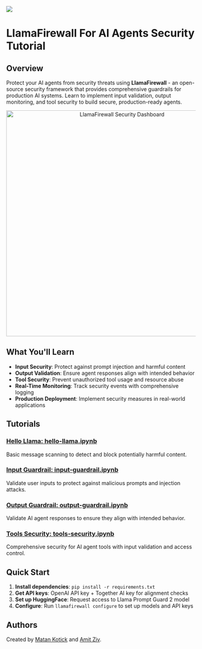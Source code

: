 ![](https://europe-west1-atp-views-tracker.cloudfunctions.net/working-analytics?notebook=tutorials--agent-security-with-llamafirewall--readme)

# LlamaFirewall For AI Agents Security Tutorial

## Overview

Protect your AI agents from security threats using **LlamaFirewall** - an open-source security framework that provides comprehensive guardrails for production AI systems. Learn to implement input validation, output monitoring, and tool security to build secure, production-ready agents.

<div align="center">
<img src="assets/input-guardrail.png" alt="LlamaFirewall Security Dashboard" width="600"/>
</div>

## What You'll Learn

- **Input Security**: Protect against prompt injection and harmful content
- **Output Validation**: Ensure agent responses align with intended behavior
- **Tool Security**: Prevent unauthorized tool usage and resource abuse
- **Real-Time Monitoring**: Track security events with comprehensive logging
- **Production Deployment**: Implement security measures in real-world applications

## Tutorials

### **[Hello Llama: hello-llama.ipynb](./hello-llama.ipynb)**
Basic message scanning to detect and block potentially harmful content.

### **[Input Guardrail: input-guardrail.ipynb](./input-guardrail.ipynb)**
Validate user inputs to protect against malicious prompts and injection attacks.

### **[Output Guardrail: output-guardrail.ipynb](./output-guardrail.ipynb)**
Validate AI agent responses to ensure they align with intended behavior.

### **[Tools Security: tools-security.ipynb](./tools-security.ipynb)**
Comprehensive security for AI agent tools with input validation and access control.

## Quick Start

1. **Install dependencies**: `pip install -r requirements.txt`
2. **Get API keys**: OpenAI API key + Together AI key for alignment checks
3. **Set up HuggingFace**: Request access to Llama Prompt Guard 2 model
4. **Configure**: Run `llamafirewall configure` to set up models and API keys

## Authors
Created by [Matan Kotick](https://www.linkedin.com/in/matan-kotick-664735252) and [Amit Ziv](https://www.linkedin.com/in/amit-ziv-49690b120).